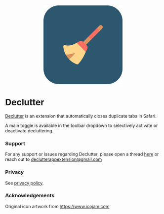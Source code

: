 <p align="center">
  <img width="256" height="256" src="Icon256.png">
</p>

# Declutter

[Declutter](https://apps.apple.com/us/app/declutter-for-safari/id1574021257) is an extension that automatically closes duplicate tabs in Safari.

A main toggle is available in the toolbar dropdown to selectively activate or deactivate decluttering.

### Support

For any support or issues regarding Declutter, please open a thread [here](https://github.com/brandonlee503/DeclutterInfo/issues) or reach out to declutterappextension@gmail.com

### Privacy

See [privacy policy](Privacy.md).

### Acknowledgements

Original icon artwork from https://www.icojam.com
